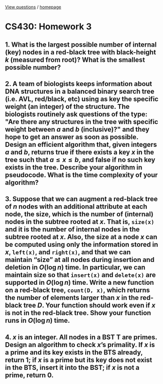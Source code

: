 [View questions](https://github.com/hendraanggrian/IIT-CS430/raw/assets/CS430HW3.pdf)
/ [homepage](https://github.com/hendraanggrian/IIT-CS430/)

# CS430: Homework 3

## 1. What is the largest possible number of internal (key) nodes in a red-black tree with black-height $k$ (measured from root)? What is the smallest possible number?

## 2. A team of biologists keeps information about DNA structures in a balanced binary search tree (i.e. AVL, red/black, etc) using as key the specific weight (an integer) of the structure. The biologists routinely ask questions of the type: "Are there any structures in the tree with specific weight between $a$ and $b$ (inclusive)?" and they hope to get an answer as soon as possible. Design an efficient algorithm that, given integers $a$ and $b$, returns true if there exists a key $x$ in the tree such that $a \le x \le b$, and false if no such key exists in the tree. Describe your algorithm in pseudocode. What is the time complexity of your algorithm?

## 3. Suppose that we can augment a red-black tree of $n$ nodes with an additional attribute at each node, the size, which is the number of (internal) nodes in the subtree rooted at $x$. That is, `size(x)` and it is the number of internal nodes in the subtree rooted at $x$. Also, the size at a node $x$ can be computed using only the information stored in $x$, `left(x)`, and `right(x)`, and that we can maintain “size” at all nodes during insertion and deletion in $O(\log n)$ time. In particular, we can maintain size so that `insert(x)` and `delete(x)` are supported in $O(\log n)$ time. Write a new function on a red-black tree, `count(D, x)`, which returns the number of elements larger than $x$ in the red-black tree $D$. Your function should work even if $x$ is not in the red-black tree. Show your function runs in $O(\log n)$ time.

## 4. $x$ is an integer. All nodes in a BST T are primes. Design an algorithm to check $x$’s primality. If $x$ is a prime and its key exists in the BTS already, return $1$; if $x$ is a prime but its key does not exist in the BTS, insert it into the BST; if $x$ is not a prime, return $0$.

<!-- hotfix: KaTeX -->
<!-- https://github.com/yzane/vscode-markdown-pdf/issues/21/ -->
<script type="text/javascript" src="http://cdn.mathjax.org/mathjax/latest/MathJax.js?config=TeX-AMS-MML_HTMLorMML"></script>
<script type="text/x-mathjax-config">MathJax.Hub.Config({ tex2jax: { inlineMath: [['$', '$']]}, messageStyle: 'none' });</script>

